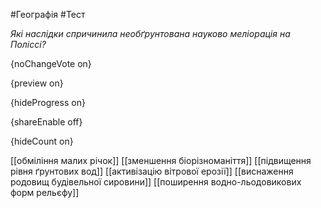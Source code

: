 #Географія #Тест

*Які наслідки спричинила необґрунтована науково меліорація на Поліссі?*

{noChangeVote on}

{preview on}

{hideProgress on}

{shareEnable off}

{hideCount on}

[[обміління малих річок]]
[[зменшення біорізноманіття]]
[[підвищення рівня ґрунтових вод]]
[[активізацію вітрової ерозії]]
[[виснаження родовищ будівельної сировини]]
[[поширення водно-льодовикових форм рельєфу]]
